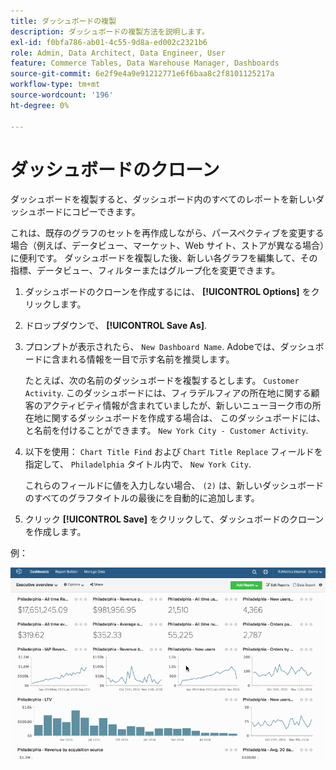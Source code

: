```yaml
---
title: ダッシュボードの複製
description: ダッシュボードの複製方法を説明します。
exl-id: f0bfa786-ab01-4c55-9d8a-ed002c2321b6
role: Admin, Data Architect, Data Engineer, User
feature: Commerce Tables, Data Warehouse Manager, Dashboards
source-git-commit: 6e2f9e4a9e91212771e6f6baa8c2f8101125217a
workflow-type: tm+mt
source-wordcount: '196'
ht-degree: 0%

---
```


# ダッシュボードのクローン

ダッシュボードを複製すると、ダッシュボード内のすべてのレポートを新しいダッシュボードにコピーできます。

これは、既存のグラフのセットを再作成しながら、パースペクティブを変更する場合（例えば、データビュー、マーケット、Web サイト、ストアが異なる場合）に便利です。 ダッシュボードを複製した後、新しい各グラフを編集して、その指標、データビュー、フィルターまたはグループ化を変更できます。

1. ダッシュボードのクローンを作成するには、 **[!UICONTROL Options]** をクリックします。

1. ドロップダウンで、 **[!UICONTROL Save As]**.

1. プロンプトが表示されたら、 `New Dashboard Name`. Adobeでは、ダッシュボードに含まれる情報を一目で示す名前を推奨します。

   たとえば、次の名前のダッシュボードを複製するとします。 `Customer Activity`. このダッシュボードには、フィラデルフィアの所在地に関する顧客のアクティビティ情報が含まれていましたが、新しいニューヨーク市の所在地に関するダッシュボードを作成する場合は、 このダッシュボードには、と名前を付けることができます。 `New York City - Customer Activity`.

1. 以下を使用： `Chart Title Find` および `Chart Title Replace` フィールドを指定して、 `Philadelphia` タイトル内で、 `New York City`.

   これらのフィールドに値を入力しない場合、 `(2)` は、新しいダッシュボードのすべてのグラフタイトルの最後にを自動的に追加します。

1. クリック **[!UICONTROL Save]** をクリックして、ダッシュボードのクローンを作成します。

例：

![ダッシュボードの複製](../../assets/datgif.gif)
